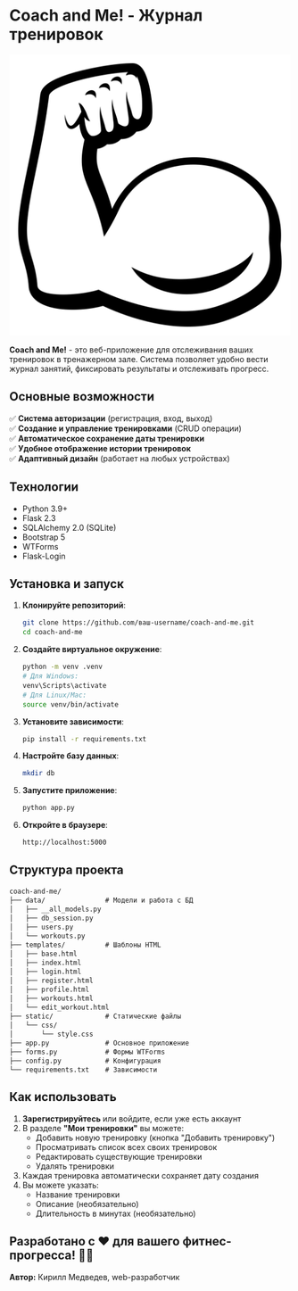# Coach and Me! - Журнал тренировок

![Coach and Me! Logo](app/static/img/biceps.svg)

**Coach and Me!** - это веб-приложение для отслеживания ваших тренировок в тренажерном зале. Система позволяет удобно вести журнал занятий, фиксировать результаты и отслеживать прогресс.

## Основные возможности

✅ **Система авторизации** (регистрация, вход, выход)  
✅ **Создание и управление тренировками** (CRUD операции)  
✅ **Автоматическое сохранение даты тренировки**  
✅ **Удобное отображение истории тренировок**  
✅ **Адаптивный дизайн** (работает на любых устройствах)  

## Технологии

- Python 3.9+
- Flask 2.3
- SQLAlchemy 2.0 (SQLite)
- Bootstrap 5
- WTForms
- Flask-Login

## Установка и запуск

1. **Клонируйте репозиторий**:
   ```bash
   git clone https://github.com/ваш-username/coach-and-me.git
   cd coach-and-me
   ```

2. **Создайте виртуальное окружение**:
   ```bash
   python -m venv .venv
   # Для Windows:
   venv\Scripts\activate
   # Для Linux/Mac:
   source venv/bin/activate
   ```

3. **Установите зависимости**:
   ```bash
   pip install -r requirements.txt
   ```

4. **Настройте базу данных**:
   ```bash
   mkdir db
   ```

5. **Запустите приложение**:
   ```bash
   python app.py
   ```

6. **Откройте в браузере**:
   ```
   http://localhost:5000
   ```

## Структура проекта

```
coach-and-me/
├── data/               # Модели и работа с БД
│   ├── __all_models.py
│   ├── db_session.py
│   ├── users.py
│   └── workouts.py
├── templates/          # Шаблоны HTML
│   ├── base.html
│   ├── index.html
│   ├── login.html
│   ├── register.html
│   ├── profile.html
│   ├── workouts.html
│   └── edit_workout.html
├── static/             # Статические файлы
│   └── css/
│       └── style.css
├── app.py              # Основное приложение
├── forms.py            # Формы WTForms
├── config.py           # Конфигурация
└── requirements.txt    # Зависимости
```

## Как использовать

1. **Зарегистрируйтесь** или войдите, если уже есть аккаунт
2. В разделе **"Мои тренировки"** вы можете:
   - Добавить новую тренировку (кнопка "Добавить тренировку")
   - Просматривать список всех своих тренировок
   - Редактировать существующие тренировки
   - Удалять тренировки
3. Каждая тренировка автоматически сохраняет дату создания
4. Вы можете указать:
   - Название тренировки
   - Описание (необязательно)
   - Длительность в минутах (необязательно)

## **Разработано с ❤️ для вашего фитнес-прогресса!** 🏋️‍♂️
**Автор:**
Кирилл Медведев, web-разработчик
